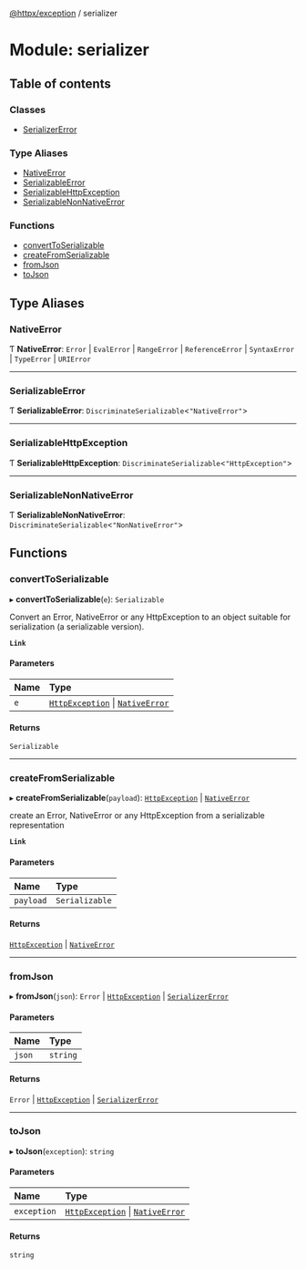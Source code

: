 [@httpx/exception](../README.md) / serializer

# Module: serializer

## Table of contents

### Classes

- [SerializerError](../classes/serializer.SerializerError.md)

### Type Aliases

- [NativeError](serializer.md#nativeerror)
- [SerializableError](serializer.md#serializableerror)
- [SerializableHttpException](serializer.md#serializablehttpexception)
- [SerializableNonNativeError](serializer.md#serializablenonnativeerror)

### Functions

- [convertToSerializable](serializer.md#converttoserializable)
- [createFromSerializable](serializer.md#createfromserializable)
- [fromJson](serializer.md#fromjson)
- [toJson](serializer.md#tojson)

## Type Aliases

### NativeError

Ƭ **NativeError**: `Error` \| `EvalError` \| `RangeError` \| `ReferenceError` \| `SyntaxError` \| `TypeError` \| `URIError`

---

### SerializableError

Ƭ **SerializableError**: `DiscriminateSerializable`<`"NativeError"`\>

---

### SerializableHttpException

Ƭ **SerializableHttpException**: `DiscriminateSerializable`<`"HttpException"`\>

---

### SerializableNonNativeError

Ƭ **SerializableNonNativeError**: `DiscriminateSerializable`<`"NonNativeError"`\>

## Functions

### convertToSerializable

▸ **convertToSerializable**(`e`): `Serializable`

Convert an Error, NativeError or any HttpException to
an object suitable for serialization (a serializable version).

**`Link`**

#### Parameters

| Name | Type                                                                                              |
| :--- | :------------------------------------------------------------------------------------------------ |
| `e`  | [`HttpException`](../classes/base.HttpException.md) \| [`NativeError`](serializer.md#nativeerror) |

#### Returns

`Serializable`

---

### createFromSerializable

▸ **createFromSerializable**(`payload`): [`HttpException`](../classes/base.HttpException.md) \| [`NativeError`](serializer.md#nativeerror)

create an Error, NativeError or any HttpException from a
serializable representation

**`Link`**

#### Parameters

| Name      | Type           |
| :-------- | :------------- |
| `payload` | `Serializable` |

#### Returns

[`HttpException`](../classes/base.HttpException.md) \| [`NativeError`](serializer.md#nativeerror)

---

### fromJson

▸ **fromJson**(`json`): `Error` \| [`HttpException`](../classes/base.HttpException.md) \| [`SerializerError`](../classes/serializer.SerializerError.md)

#### Parameters

| Name   | Type     |
| :----- | :------- |
| `json` | `string` |

#### Returns

`Error` \| [`HttpException`](../classes/base.HttpException.md) \| [`SerializerError`](../classes/serializer.SerializerError.md)

---

### toJson

▸ **toJson**(`exception`): `string`

#### Parameters

| Name        | Type                                                                                              |
| :---------- | :------------------------------------------------------------------------------------------------ |
| `exception` | [`HttpException`](../classes/base.HttpException.md) \| [`NativeError`](serializer.md#nativeerror) |

#### Returns

`string`
